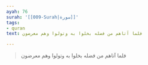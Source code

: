 ```yaml
---
ayah: 76
surah: '[[009-Surah|سورة]]'
tags:
- quran
text: فلما آتاهم من فضله بخلوا به وتولوا وهم معرضون

---
```

> فلما آتاهم من فضله بخلوا به وتولوا وهم معرضون
